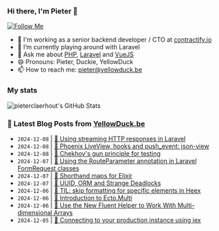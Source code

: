 ### Hi there, I'm Pieter 👋  
[![Follow Me](https://img.shields.io/github/followers/pieterclaerhout?label=Follow&style=social)](https://github.com/pieterclaerhout)

- 🏢 I'm working as a senior backend developer / CTO at [contractify.io](https://contractify.io)
- 🌱 I’m currently playing around with Laravel
- 💬 Ask me about [PHP](https://php.net), [Laravel](http://laravel.com) and [VueJS](https://vuejs.org)
- 😄 Pronouns: Pieter, Duckie, YellowDuck
- 📫 How to reach me: pieter@yellowduck.be

### My stats

![pieterclaerhout's GitHub Stats](https://github-readme-stats.vercel.app/api?username=pieterclaerhout&show_icons=true&count_private=true&line_height=40)

### 📩 Latest Blog Posts from [YellowDuck.be](https://www.yellowduck.be/)
<!-- BLOG-POST-LIST:START -->
- `2024-12-08` | [🐥 Using streaming HTTP responses in Laravel](https://www.yellowduck.be/posts/using-streaming-http-responses-in-laravel)  
- `2024-12-08` | [🔗 Phoenix LiveView, hooks and push_event: json-view](https://www.yellowduck.be/posts/phoenix-liveview-hooks-and-push-event-json-view)  
- `2024-12-08` | [🔗 Chekhov&#39;s gun principle for testing](https://www.yellowduck.be/posts/chekhovs-gun-principle-for-testing)  
- `2024-12-07` | [🐥 Using the RouteParameter annotation in Laravel FormRequest classes](https://www.yellowduck.be/posts/using-the-routeparameter-annotation-in-laravel-formrequest-classes)  
- `2024-12-07` | [🔗 Shorthand maps for Elixir](https://www.yellowduck.be/posts/shorthand-maps-for-elixir)  
- `2024-12-07` | [🔗 UUID, ORM and Strange Deadlocks](https://www.yellowduck.be/posts/uuid-orm-and-strange-deadlocks)  
- `2024-12-06` | [🐥 TIL: skip formatting for specific elements in Heex](https://www.yellowduck.be/posts/til-skip-formatting-for-specific-elements-in-heex)  
- `2024-12-06` | [🔗 Introduction to Ecto.Multi](https://www.yellowduck.be/posts/introduction-to-ecto-multi)  
- `2024-12-06` | [🔗 Use the New Fluent Helper to Work With Multi-dimensional Arrays](https://www.yellowduck.be/posts/use-the-new-fluent-helper-to-work-with-multi-dimensional-arrays-in-laravel-11-2-laravel-news)  
- `2024-12-05` | [🐥 Connecting to your production instance using iex](https://www.yellowduck.be/posts/connecting-to-your-production-instance-using-iex)  

<!-- BLOG-POST-LIST:END -->
